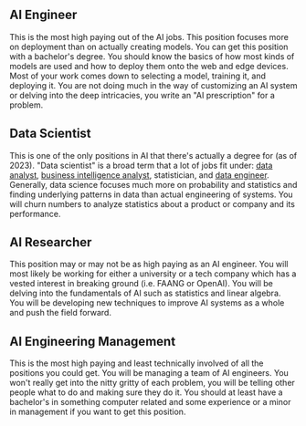 
## AI Engineer
This is the most high paying out of the AI jobs. This position focuses more on deployment than on actually creating models. You can get this position with a bachelor's degree. You should know the basics of how most kinds of models are used and how to deploy them onto the web and edge devices. Most of your work comes down to selecting a model, training it, and deploying it. You are not doing much in the way of customizing an AI system or delving into the deep intricacies, you write an "AI prescription" for a problem.

## Data Scientist
This is one of the only positions in AI that there's actually a degree for (as of 2023). "Data scientist" is a broad term that a lot of jobs fit under: [data analyst](https://www.coursera.org/articles/what-does-a-data-analyst-do-a-career-guide), [business intelligence analyst](https://www.coursera.org/articles/business-intelligence-analysts-what-they-are-and-how-to-become-one), statistician, and [data engineer](https://www.coursera.org/articles/what-does-a-data-engineer-do-and-how-do-i-become-one).
Generally, data science focuses much more on probability and statistics and finding underlying patterns in data than actual engineering of systems. You will churn numbers to analyze statistics about a product or company and its performance.

## AI Researcher
This position may or may not be as high paying as an AI engineer. You will most likely be working for either a university or a tech company which has a vested interest in breaking ground (i.e. FAANG or OpenAI). You will be delving into the fundamentals of AI such as statistics and linear algebra. You will be developing new techniques to improve AI systems as a whole and push the field forward.

## AI Engineering Management
This is the most high paying and least technically involved of all the positions you could get. You will be managing a team of AI engineers. You won't really get into the nitty gritty of each problem, you will be telling other people what to do and making sure they do it. You should at least have a bachelor's in something computer related and some experience or a minor in management if you want to get this position.
